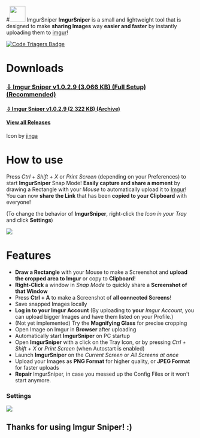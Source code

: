 #<img src="https://github.com/mrousavy/ImgurSniper/raw/master/Images/Logo.png" width="42"> ImgurSniper
**ImgurSniper** is a small and lightweight tool that is designed to make **sharing Images** way **easier and faster** by instantly uploading them to [imgur](http://www.imgur.com)!

[![Code Triagers Badge](https://www.codetriage.com/mrousavy/imgursniper/badges/users.svg)](https://www.codetriage.com/mrousavy/imgursniper)

# Downloads
### [⇩ Imgur Sniper v1.0.2.9 (3.066 KB) (Full Setup) (Recommended)](https://github.com/mrousavy/ImgurSniper/blob/master/Downloads/ImgurSniperSetup.zip?raw=true)

#### [⇩ Imgur Sniper v1.0.2.9 (2.322 KB) (Archive)](https://github.com/mrousavy/ImgurSniper/blob/master/Downloads/ImgurSniper.zip?raw=true)

#### [View all Releases](https://github.com/mrousavy/ImgurSniper/releases)


Icon by [jinga](http://jinga.at)

# How to use
Press _Ctrl + Shift + X_ or _Print Screen_ (depending on your Preferences) to start **ImgurSniper** Snap Mode!
**Easily capture and share a moment** by drawing a Rectangle with your _Mouse_ to automatically upload it to [Imgur](http://www.imgur.com)!
You can now **share the Link** that has been **copied to your Clipboard** with everyone!

(To change the behavior of **ImgurSniper**, right-click the _Icon in your Tray_ and click **Settings**)

<img src="https://raw.githubusercontent.com/mrousavy/ImgurSniper/master/Images/ImgurSniper_Demo.gif">

# Features

- **Draw a Rectangle** with your Mouse to make a Screenshot and **upload the cropped area to Imgur** or copy to **Clipboard**!
- **Right-Click** a window in _Snap Mode_ to quickly share a **Screenshot of that Window**
- Press **Ctrl + A** to make a Screenshot of **all connected Screens**!
- Save snapped Images locally
- **Log in to your Imgur Account** (By uploading to **your** _Imgur Account_, you can upload bigger Images and have them listed on your Profile.)
- (Not yet implemented) Try the **Magnifying Glass** for precise cropping
- Open Image on Imgur in **Browser** after uploading
- Automatically start **ImgurSniper** on PC startup
- Open **ImgurSniper** with a click on the Tray Icon, or by pressing _Ctrl + Shift + X_ or _Print Screen_ (when Autostart is enabled)
- Launch **ImgurSniper** on the _Current Screen_ or _All Screens at once_
- Upload your Images as **PNG Format** for higher quality, or **JPEG Format** for faster uploads
- **Repair** ImgurSniper, in case you messed up the Config Files or it won't start anymore.
	
### Settings
<img src="https://raw.githubusercontent.com/mrousavy/ImgurSniper/master/Images/ImgurSniper.UI.png">

## Thanks for using Imgur Sniper! :)
